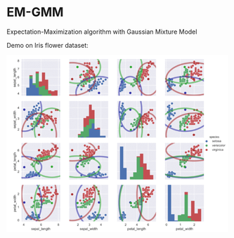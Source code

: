 # EM-GMM
Expectation-Maximization algorithm with Gaussian Mixture Model

Demo on Iris flower dataset:

![](vis/output_uHMLRa.gif)
